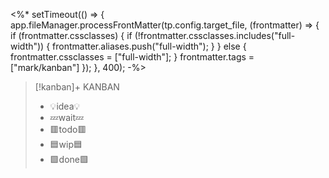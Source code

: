 <%*
setTimeout(() => {
app.fileManager.processFrontMatter(tp.config.target_file, (frontmatter) => {
  if (frontmatter.cssclasses) {
	if (!frontmatter.cssclasses.includes("full-width")) {
	  frontmatter.aliases.push("full-width");
	}
  } else {
	frontmatter.cssclasses = ["full-width"];
  }
  frontmatter.tags = ["mark/kanban"]
});
}, 400);
-%>

> [!kanban]+ KANBAN
> - 💡idea💡
> - 💤wait💤
> - 🟥todo🟥
> - 🟦wip🟦
> - 🟩done🟩
